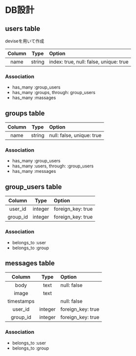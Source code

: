 # DB設計

## users table
  deviseを用いて作成

| Column | Type |          Option          |
|:------:|:------:|:-------------------------|
| name | string | index: true, null: false, unique: true |

### Association
* has_many :group_users
* has_many :groups, through: group_users
* has_many :massages


## groups table
| Column |  Type  |          Option          |
|:------:|:------:|:-------------------------|
| name | string | null: false, unique: true |

### Association
* has_many :group_users
* has_many :users, through: :group_users
* has_many :messages


## group_users table
| Column |  Type  |          Option          |
|:------:|:------:|:-------------------------|
| user_id | integer| foreign_key: true |
| group_id | integer | foreign_key: true |

### Association
* belongs_to :user
* belongs_to :group


## messages table
| Column |  Type  |          Option          |
|:------:|:------:|:-------------------------|
| body | text | null: false |
| image | text ||
| timestamps |  | null: false |
| user_id | integer| foreign_key: true |
| group_id | integer| foreign_key: true |

### Association
* belongs_to :user
* belongs_to :group
